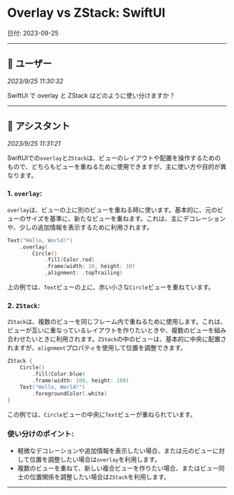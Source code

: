 # Overlay vs ZStack: SwiftUI

日付: 2023-09-25

---

## 👤 ユーザー
*2023/9/25 11:30:32*

SwiftUI で overlay と ZStack はどのように使い分けますか？

---

## 🤖 アシスタント
*2023/9/25 11:31:21*

SwiftUIでの`overlay`と`ZStack`は、ビューのレイアウトや配置を操作するためのもので、どちらもビューを重ねるために使用できますが、主に使い方や目的が異なります。

### 1. `overlay`:
`overlay`は、ビューの上に別のビューを重ねる時に使います。基本的に、元のビューのサイズを基準に、新たなビューを重ねます。これは、主にデコレーションや、少しの追加情報を表示するために利用されます。

```swift
Text("Hello, World!")
    .overlay(
        Circle()
            .fill(Color.red)
            .frame(width: 10, height: 10)
            ,alignment: .topTrailing)
```

上の例では、`Text`ビューの上に、赤い小さな`Circle`ビューを重ねています。

### 2. `ZStack`:
`ZStack`は、複数のビューを同じフレーム内で重ねるために使用します。これは、ビューが互いに重なっているレイアウトを作りたいときや、複数のビューを組み合わせたいときに利用されます。`ZStack`の中のビューは、基本的に中央に配置されますが、`alignment`プロパティを使用して位置を調整できます。

```swift
ZStack {
    Circle()
        .fill(Color.blue)
        .frame(width: 100, height: 100)
    Text("Hello, World!")
        .foregroundColor(.white)
}
```

この例では、`Circle`ビューの中央に`Text`ビューが重ねられています。

### 使い分けのポイント:
- 軽微なデコレーションや追加情報を表示したい場合、または元のビューに対して位置を調整したい場合は`overlay`を利用します。
- 複数のビューを重ねて、新しい複合ビューを作りたい場合、またはビュー同士の位置関係を調整したい場合は`ZStack`を利用します。

---
